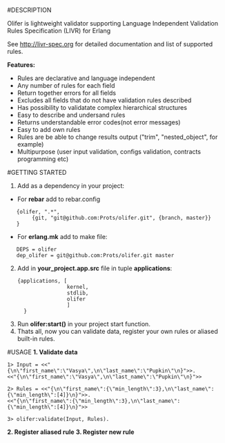 #DESCRIPTION

Olifer is lightweight validator supporting Language Independent Validation Rules Specification (LIVR) for Erlang

See http://livr-spec.org for detailed documentation and list of supported rules.

**Features:**

* Rules are declarative and language independent
* Any number of rules for each field
* Return together errors for all fields
* Excludes all fields that do not have validation rules described
* Has possibility to validatate complex hierarchical structures
* Easy to describe and undersand rules
* Returns understandable error codes(not error messages)
* Easy to add own rules
* Rules are be able to change results output ("trim", "nested_object", for example)
* Multipurpose (user input validation, configs validation, contracts programming etc)
 
#GETTING STARTED
1. Add as a dependency in your project:
  * For **rebar** add to rebar.config
   ```
      {olifer, ".*",
           {git, "git@github.com:Prots/olifer.git", {branch, master}}
      }
   ```
  * For **erlang.mk** add to make file:
   ```
      DEPS = olifer
      dep_olifer = git@github.com:Prots/olifer.git master
   ```
2. Add in **your_project.app.src** file in tuple **applications**:
   ```  
   {applications, [
                   kernel,
                   stdlib,
                   olifer
                   ]
     }
   ```
3. Run **olifer:start()** in your project start function.
4. Thats all, now you can validate data, register your own rules or aliased built-in rules.
 
#USAGE
**1. Validate data**
```
1> Input = <<"{\n\"first_name\":\"Vasya\",\n\"last_name\":\"Pupkin\"\n}">>.               
<<"{\n\"first_name\":\"Vasya\",\n\"last_name\":\"Pupkin\"\n}">>

2> Rules = <<"{\n\"first_name\":{\"min_length\":3},\n\"last_name\":{\"min_length\":[4]}\n}">>.
<<"{\n\"first_name\":{\"min_length\":3},\n\"last_name\":{\"min_length\":[4]}\n}">>

3> olifer:validate(Input, Rules).
```
**2. Register aliased rule**
**3. Register new rule**

